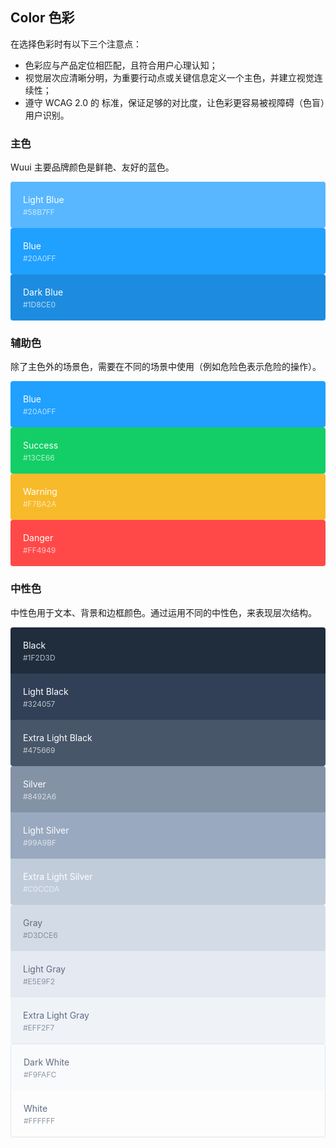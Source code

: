 ## Color 色彩

在选择色彩时有以下三个注意点：
- 色彩应与产品定位相匹配，且符合用户心理认知；
- 视觉层次应清晰分明，为重要行动点或关键信息定义一个主色，并建立视觉连续性；
- 遵守 WCAG 2.0 的 标准，保证足够的对比度，让色彩更容易被视障碍（色盲）用户识别。


<style>
  .demo-color-box {
    border-radius: 4px;
    padding: 20px;
    height: 74px;
    box-sizing: border-box;
    color: #fff;
    font-size: 14px;

    & .value {
      font-size: 12px;
      opacity: 0.69;
      line-height: 24px;
    }
  }
  .demo-color-box-group {
    .demo-color-box {
      border-radius: 0;
    }
    .demo-color-box:first-child {
      border-radius: 4px 4px 0 0;
    }
    .demo-color-box:last-child {
      border-radius: 0 0 4px 4px;
    }
  }
  .bg-blue-light {
    background-color: #58b7ff;
  }
  .bg-blue,
  .bg-info {
    background-color: #20a0ff;
  }
  .bg-blue-dark {
    background-color: #1d8ce0;
  }

  .bg-success {
    background-color: #13CE66;
  }
  .bg-warning {
    background-color: #f7ba2a;
  }
  .bg-danger {
    background-color: #ff4949;
  }

  .bg-black {
    background-color: #1f2d3d;
  }
  .bg-black-light {
    background-color: #324057;
  }
  .bg-black-lighter {
    background-color: #475669;
  }

  .bg-silver {
    background-color: #8492a6;
  }
  .bg-silver-light {
    background-color: #99a9bf;
  }
  .bg-silver-lighter {
    background-color: #c0ccda;
  }

  .bg-gray {
    background-color: #d3dce6;
  }
  .bg-gray-light {
    background-color: #e5e9f2;
  }
  .bg-gray-lighter {
    background-color: #eff2f7;
  }

  .bg-white-dark {
    background-color: #f9fafc;
  }

  .color-gray {
    color: #5e6d82;
  }
</style>


### 主色

Wuui 主要品牌颜色是鲜艳、友好的蓝色。

<wu-row :gutter="12">
  <wu-col :span="8">
    <div class="demo-color-box bg-blue-light">Light Blue<div class="value">#58B7FF</div></div>
  </wu-col>
  <wu-col :span="8">
    <div class="demo-color-box bg-blue">Blue<div class="value">#20A0FF</div></div>
  </wu-col>
  <wu-col :span="8">
    <div class="demo-color-box bg-blue-dark">Dark Blue<div class="value">#1D8CE0</div></div>
  </wu-col>
</wu-row>

### 辅助色

除了主色外的场景色，需要在不同的场景中使用（例如危险色表示危险的操作）。

<wu-row :gutter="12">
  <wu-col :span="6">
    <div class="demo-color-box bg-info">Blue<div class="value">#20A0FF</div></div>
  </wu-col>
  <wu-col :span="6">
    <div class="demo-color-box bg-success">Success<div class="value">#13CE66</div></div>
  </wu-col>
  <wu-col :span="6">
    <div class="demo-color-box bg-warning">Warning<div class="value">#F7BA2A</div></div>
  </wu-col>
  <wu-col :span="6">
    <div class="demo-color-box bg-danger">Danger<div class="value">#FF4949</div></div>
  </wu-col>
</wu-row>

### 中性色

中性色用于文本、背景和边框颜色。通过运用不同的中性色，来表现层次结构。

<wu-row :gutter="12">
  <wu-col :span="6">
    <div class="demo-color-box-group">
      <div class="demo-color-box bg-black">Black<div class="value">#1F2D3D</div></div>
      <div class="demo-color-box bg-black-light">Light Black<div class="value">#324057</div></div>
      <div class="demo-color-box bg-black-lighter">Extra Light Black<div class="value">#475669</div></div>
    </div>
  </wu-col>
  <wu-col :span="6">
    <div class="demo-color-box-group">
      <div class="demo-color-box bg-silver">Silver<div class="value">#8492A6</div></div>
      <div class="demo-color-box bg-silver-light">Light Silver<div class="value">#99A9BF</div></div>
      <div class="demo-color-box bg-silver-lighter">Extra Light Silver<div class="value">#C0CCDA</div></div>
    </div>
  </wu-col>
  <wu-col :span="6">
    <div class="demo-color-box-group">
      <div class="demo-color-box color-gray bg-gray">Gray<div class="value">#D3DCE6</div></div>
      <div class="demo-color-box color-gray bg-gray-light">Light Gray<div class="value">#E5E9F2</div></div>
      <div class="demo-color-box color-gray bg-gray-lighter">Extra Light Gray<div class="value">#EFF2F7</div></div>
    </div>
  </wu-col>
  <wu-col :span="6">
    <div class="demo-color-box-group" style="border: 1px solid #e0e6ed;border-radius: 4px;">
      <div class="demo-color-box color-gray bg-white-dark">Dark White<div class="value">#F9FAFC</div></div>
      <div class="demo-color-box color-gray bg-white">White<div class="value">#FFFFFF</div></div>
    </div>
  </wu-col>
</wu-row>
